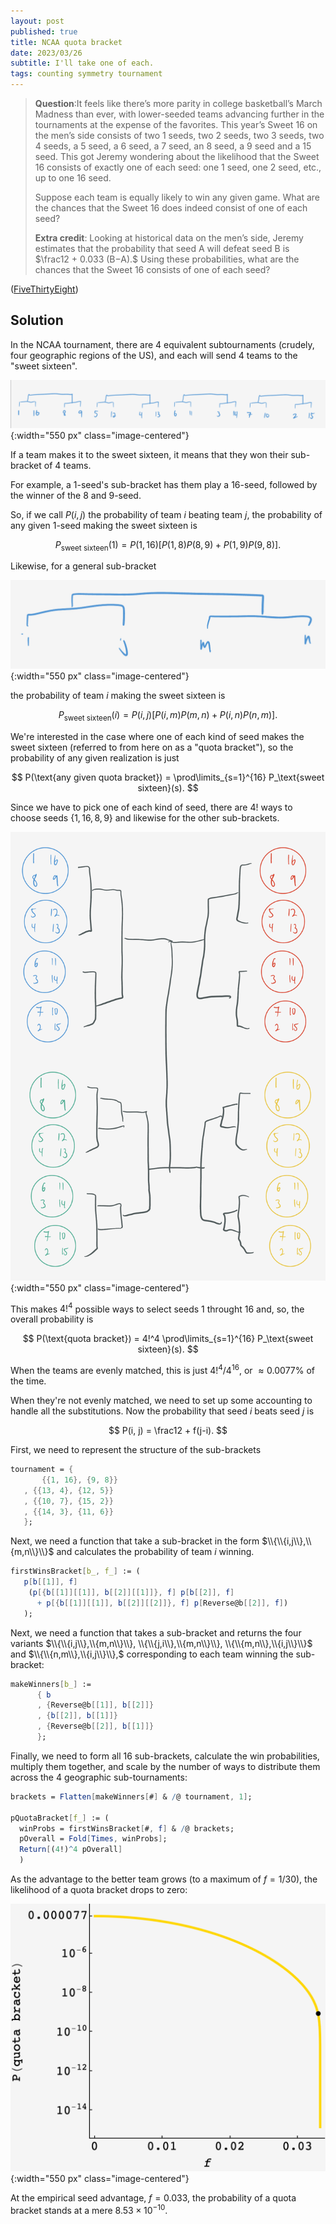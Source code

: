 ```yaml
---
layout: post
published: true
title: NCAA quota bracket
date: 2023/03/26
subtitle: I'll take one of each.
tags: counting symmetry tournament
---
```


>**Question**:It feels like there’s more parity in college basketball’s March Madness than ever, with lower-seeded teams advancing further in the tournaments at the expense of the favorites. This year’s Sweet 16 on the men’s side consists of two 1 seeds, two 2 seeds, two 3 seeds, two 4 seeds, a 5 seed, a 6 seed, a 7 seed, an 8 seed, a 9 seed and a 15 seed. This got Jeremy wondering about the likelihood that the Sweet 16 consists of exactly one of each seed: one 1 seed, one 2 seed, etc., up to one 16 seed.
>
>Suppose each team is equally likely to win any given game. What are the chances that the Sweet 16 does indeed consist of one of each seed?
>
>**Extra credit**: Looking at historical data on the men’s side, Jeremy estimates that the probability that seed A will defeat seed B is $\frac12 + 0.033 (B−A).$ Using these probabilities, what are the chances that the Sweet 16 consists of one of each seed?

<!--more-->

([FiveThirtyEight](https://fivethirtyeight.com/features/the-riddler-meets-jeopardy/))

## Solution

In the NCAA tournament, there are $4$ equivalent subtournaments (crudely, four geographic regions of the US), and each will send $4$ teams to the "sweet sixteen".

![](/img/2023-03-26-regional-tournament.png){:width="550 px" class="image-centered"}

If a team makes it to the sweet sixteen, it means that they won their sub-bracket of $4$ teams.

For example, a $1$-seed's sub-bracket has them play a $16$-seed, followed by the winner of the $8$ and $9$-seed.

So, if we call $P(i,j)$ the probability of team $i$ beating team $j,$ the probability of any given $1$-seed making the sweet sixteen is 

$$ P_\text{sweet sixteen}(1) = P(1,16)\left[P(1,8)P(8,9) + P(1,9)P(9,8)\right]. $$

Likewise, for a general sub-bracket

![](/img/2023-03-26-sub-bracket.png){:width="550 px" class="image-centered"}

the probability of team $i$ making the sweet sixteen is

$$ P_\text{sweet sixteen}(i) = P(i,j)\left[P(i,m)P(m,n) + P(i,n)P(n,m)\right]. $$

We're interested in the case where one of each kind of seed makes the sweet sixteen (referred to from here on as a "quota bracket"), so the probability of any given realization is just

$$ P(\text{any given quota bracket}) = \prod\limits_{s=1}^{16} P_\text{sweet sixteen}(s). $$

Since we have to pick one of each kind of seed, there are $4!$ ways to choose seeds $\{1,16,8,9\}$ and likewise for the other sub-brackets. 

![](/img/2023-03-26-tournament.jpg){:width="550 px" class="image-centered"}

This makes $4!^4$ possible ways to select seeds $1$ throught $16$ and, so, the overall probability is

$$ P(\text{quota bracket}) = 4!^4 \prod\limits_{s=1}^{16} P_\text{sweet sixteen}(s). $$

When the teams are evenly matched, this is just $4!^4/4^{16},$ or $\approx 0.0077\%$ of the time. 

When they're not evenly matched, we need to set up some accounting to handle all the substitutions. Now the probability that seed $i$ beats seed $j$ is 

$$ P(i, j) = \frac12 + f(j-i). $$

First, we need to represent the structure of the sub-brackets

```mathematica
tournament = {
       {{1, 16}, {9, 8}}
   , {{13, 4}, {12, 5}}
   , {{10, 7}, {15, 2}}
   , {{14, 3}, {11, 6}}
   };
```

Next, we need a function that take a sub-bracket in the form $\\{\\{i,j\\},\\{m,n\\}\\}$ and calculates the probability of team $i$ winning.

```mathematica
firstWinsBracket[b_, f_] := (
   p[b[[1]], f]
    (p[{b[[1]][[1]], b[[2]][[1]]}, f] p[b[[2]], f]
      + p[{b[[1]][[1]], b[[2]][[2]]}, f] p[Reverse@b[[2]], f])
   );
```

Next, we need a function that takes a sub-bracket and returns the four variants $\\{\\{i,j\\},\\{m,n\\}\\}, \\{\\{j,i\\},\\{m,n\\}\\}, \\{\\{m,n\\},\\{i,j\\}\\}$ and $\\{\\{n,m\\},\\{i,j\\}\\},$ corresponding to each team winning the sub-bracket:

```mathematica
makeWinners[b_] := 
      { b
      , {Reverse@b[[1]], b[[2]]}
      , {b[[2]], b[[1]]}
      , {Reverse@b[[2]], b[[1]]}
      };
```

Finally, we need to form all $16$ sub-brackets, calculate the win probabilities, multiply them together, and scale by the number of ways to distribute them across the $4$ geographic sub-tournaments:

```mathematica
brackets = Flatten[makeWinners[#] & /@ tournament, 1];

pQuotaBracket[f_] := (
  winProbs = firstWinsBracket[#, f] & /@ brackets;
  pOverall = Fold[Times, winProbs];
  Return[(4!)^4 pOverall]
  )
```

As the advantage to the better team grows (to a maximum of $f = 1/30$), the likelihood of a quota bracket drops to zero:

![](/img/2023-03-26-tournament-prob-f.png){:width="550 px" class="image-centered"}

At the empirical seed advantage, $f = 0.033,$ the probability of a quota bracket stands at a mere $8.53\times10^{-10}.$

<br>

